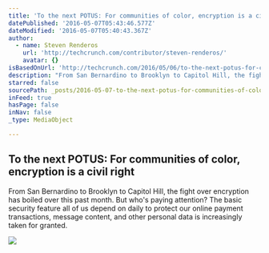 ```yaml
---
title: 'To the next POTUS: For communities of color, encryption is a civil right'
datePublished: '2016-05-07T05:43:46.577Z'
dateModified: '2016-05-07T05:40:43.367Z'
author:
  - name: Steven Renderos
    url: 'http://techcrunch.com/contributor/steven-renderos/'
    avatar: {}
isBasedOnUrl: 'http://techcrunch.com/2016/05/06/to-the-next-potus-for-communities-of-color-encryption-is-a-civil-right/'
description: "From San Bernardino to Brooklyn to Capitol Hill, the fight over encryption has boiled over this past month. But who's paying attention? The basic security feature all of us depend on daily to protect our online payment transactions, message content, and other personal data is increasingly taken for granted."
starred: false
sourcePath: _posts/2016-05-07-to-the-next-potus-for-communities-of-color-encryption-is-a.md
inFeed: true
hasPage: false
inNav: false
_type: MediaObject

---
```

<article style=""><h1>To the next POTUS: For communities of color, encryption is a civil right</h1><p>From San Bernardino to Brooklyn to Capitol Hill, the fight over encryption has boiled over this past month. But who's paying attention? The basic security feature all of us depend on daily to protect our online payment transactions, message content, and other personal data is increasingly taken for granted.</p><img src="https://tctechcrunch2011.files.wordpress.com/2016/05/47093936_7116f6215d_o.jpg?w=764&amp;h=400&amp;crop=1" /></article>